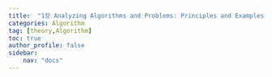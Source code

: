 ```yaml
---
title:  "1장 Analyzing Algorithms and Problems: Principles and Examples"
categories: Algorithm
tag: [theory,Algorithm]
toc: true
author_profile: false
sidebar:
    nav: "docs"
---
```



